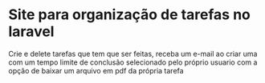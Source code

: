 # Site para organização de tarefas no laravel
Crie e delete tarefas que tem que ser feitas, receba um e-mail ao criar uma com um tempo limite de conclusão selecionado pelo próprio usuario com a opção de baixar um arquivo em pdf da própria tarefa
